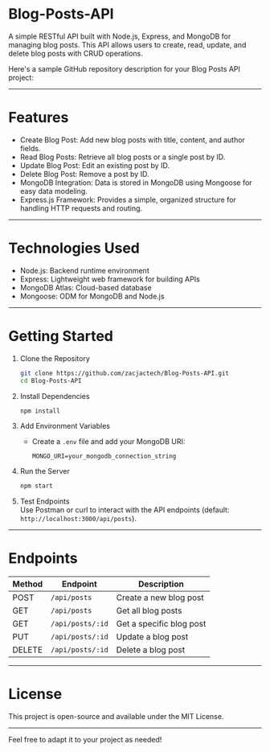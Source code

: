 # Blog-Posts-API
A simple RESTful API built with Node.js, Express, and MongoDB for managing blog posts. This API allows users to create, read, update, and delete blog posts with CRUD operations.

Here's a sample GitHub repository description for your Blog Posts API project:

---

# Features

- Create Blog Post: Add new blog posts with title, content, and author fields.
- Read Blog Posts: Retrieve all blog posts or a single post by ID.
- Update Blog Post: Edit an existing post by ID.
- Delete Blog Post: Remove a post by ID.
- MongoDB Integration: Data is stored in MongoDB using Mongoose for easy data modeling.
- Express.js Framework: Provides a simple, organized structure for handling HTTP requests and routing.

---

# Technologies Used

- Node.js: Backend runtime environment
- Express: Lightweight web framework for building APIs
- MongoDB Atlas: Cloud-based database
- Mongoose: ODM for MongoDB and Node.js

---

# Getting Started

1. Clone the Repository
   ```bash
   git clone https://github.com/zacjactech/Blog-Posts-API.git
   cd Blog-Posts-API
   ```

2. Install Dependencies
   ```bash
   npm install
   ```

3. Add Environment Variables
   - Create a `.env` file and add your MongoDB URI:
     ```
     MONGO_URI=your_mongodb_connection_string
     ```

4. Run the Server
   ```bash
   npm start
   ```

5. Test Endpoints  
   Use Postman or curl to interact with the API endpoints (default: `http://localhost:3000/api/posts`).

---

# Endpoints

| Method | Endpoint           | Description               |
|--------|---------------------|---------------------------|
| POST   | `/api/posts`       | Create a new blog post    |
| GET    | `/api/posts`       | Get all blog posts        |
| GET    | `/api/posts/:id`   | Get a specific blog post  |
| PUT    | `/api/posts/:id`   | Update a blog post        |
| DELETE | `/api/posts/:id`   | Delete a blog post        |

---

# License

This project is open-source and available under the MIT License.

--- 

Feel free to adapt it to your project as needed!
